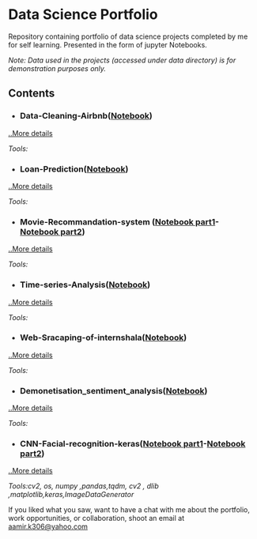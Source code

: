 # Data Science Portfolio
Repository containing portfolio of data science projects completed by me for self learning. Presented in the form of jupyter Notebooks.

*Note: Data used in the projects (accessed under data directory) is for demonstration purposes only.*

## Contents
- ### Data-Cleaning-Airbnb([Notebook](https://github.com/llAamirll/Data-Science-Portfolio/blob/master/Data-Cleaning-Airbnb/Data_Cleaning_Notebook.ipynb))

[..More details]()

*Tools:*
- ### Loan-Prediction([Notebook](https://github.com/llAamirll/Data-Science-Portfolio/blob/master/Loan-Prediction-/loan%20prediction%20random%20forrest.ipynb))

[..More details]()

*Tools:*
- ### Movie-Recommandation-system ([Notebook part1](https://github.com/llAamirll/Data-Science-Portfolio/blob/master/Movie-Recommandation-system/1.Cleaning_recom_system.ipynb)-[Notebook part2](https://github.com/llAamirll/Data-Science-Portfolio/blob/master/Movie-Recommandation-system/2.Final_recom_system.ipynb))

[..More details]()

*Tools:*
- ### Time-series-Analysis([Notebook](https://github.com/llAamirll/Data-Science-Portfolio/blob/master/Time-series-Analysis/Time%20series.ipynb))

[..More details]()


*Tools:*
- ### Web-Sracaping-of-internshala([Notebook](https://github.com/llAamirll/Data-Science-Portfolio/blob/master/Web-Sracaping-of-internshala/Web%20Scraping%20.ipynb))

[..More details]()

*Tools:*
- ### Demonetisation_sentiment_analysis([Notebook](https://github.com/llAamirll/Data-Science-Portfolio/blob/master/demonetisation_sentiment_analysis/Demonetisation_Sentiment_Analysis.ipynb))


[..More details]()

*Tools:*
- ### CNN-Facial-recognition-keras([Notebook part1](https://github.com/llAamirll/Data-Science-Portfolio/blob/master/CNN-Facial-recognition-keras/Preprocessing_CNN_Indian_Actors_Face_Recognition.ipynb)-[Notebook part2](https://github.com/llAamirll/Data-Science-Portfolio/blob/master/CNN-Facial-recognition-keras/Facial_recognition_keras.ipynb))


[..More details](https://github.com/llAamirll/Data-Science-Portfolio/tree/master/CNN-Facial-recognition-keras#facial-recognition-by-convolutional-neural-network-notebook-part1-notebook-part2)

*Tools:cv2, os, numpy ,pandas,tqdm, cv2 , dlib ,matplotlib,keras,ImageDataGenerator*

If you liked what you saw, want to have a chat with me about the portfolio, work opportunities, or collaboration, shoot an email at aamir.k306@yahoo.com
